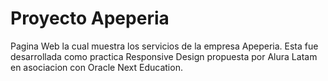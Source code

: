 # Proyecto Apeperia

Pagina Web la cual muestra los servicios de la empresa Apeperia. Esta fue desarrollada como practica Responsive Design propuesta por Alura Latam en asociacion con Oracle Next Education.

